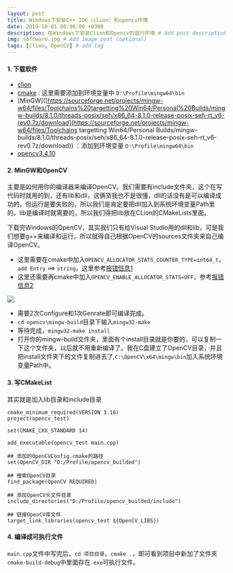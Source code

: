 ```yaml
---
layout: post
title: Windows下安装C++ IDE（clion）和opencv环境
date: 2019-10-01 00:00:00 +0300
description: 在Windows下安装Clion和Opencv的运行环境 # Add post description (optional)
img: software.jpg # Add image post (optional)
tags: [Clion, OpenCV] # add tag
---
```


#### 1. 下载软件

* [clion](https://www.macw.com/mac/1893.html)
* [cmake](https://cmake.org/download/) : 这里需要添加到环境变量中 `D:\Profile\mingw64\bin`
* [MinGW]([https://sourceforge.net/projects/mingw-w64/files/Toolchains%20targetting%20Win64/Personal%20Builds/mingw-builds/8.1.0/threads-posix/seh/x86_64-8.1.0-release-posix-seh-rt_v6-rev0.7z/download](https://sourceforge.net/projects/mingw-w64/files/Toolchains targetting Win64/Personal Builds/mingw-builds/8.1.0/threads-posix/seh/x86_64-8.1.0-release-posix-seh-rt_v6-rev0.7z/download)) ：添加到环境变量 `D:\Profile\mingw64\bin`
* [opencv3.4.10](https://opencv.org/releases/)

#### 2. MinGW和OpenCV

主要是如何用你的编译器来编译OpenCV。我们需要有include文件夹，这个在写代码时就用的到，还有lib和dll，这俩货我也不是很懂，dll的话没有是可以编译成功的，但运行是要失败的，所以我们是肯定要把dll加入到系统环境变量Path里的。lib是编译时就需要的，所以我们得把lib放在CLion的CMakeLists里面。

下载完Windows的OpenCV，其实我们只有给Visual Studio用的dll和lib，可是我们想要g++来编译和运行，所以就得自己根据OpenCV的sources文件夹来自己编译OpenCV。

* 这里需要在cmake中加入`OPENCV_ALLOCATOR_STATS_COUNTER_TYPE=int64_t`，`add Entry` ==> `string`，这里参考[报错信息1](https://github.com/opencv/opencv/issues/17065)
* 这里还需要再cmake中加入`OPENCV_ENABLE_ALLOCATOR_STATS=OFF`，参考[报错信息2](https://answers.opencv.org/question/228737/gcc-error-long-no-such-file-or-directory/)

![](https://tva1.sinaimg.cn/large/007S8ZIlgy1gjehgzemrbj30fl0ep0ug.jpg)

* 需要2次Configure和1次Genrate即可编译完成。
* `cd opencv\mingw-build`目录下输入`mingw32-make`
* 等待完成，`mingw32-make install`
* 打开你的mingw-build文件夹，里面有个install目录就是你要的，可以复制一下这个文件夹，以后就不用重新编译了。我在C盘建立了OpenCV目录，并且把install文件夹下的文件复制进去了,`C:\OpenCV\x64\mingw\bin`加入系统环境变量Path中。

#### 3. 写CMakeList

其实就是加入lib目录和include目录

```
cmake_minimum_required(VERSION 3.16)
project(opencv_test)

set(CMAKE_CXX_STANDARD 14)

add_executable(opencv_test main.cpp)

## 添加的OpenCVConfig.cmake的路径
set(OpenCV_DIR "D:/Profile/opencv_builded")

## 搜索OpenCV目录
find_package(OpenCV REQUIRED)

## 添加OpenCV头文件目录
include_directories("D:/Profile/opencv_builded/include")

## 链接OpenCV库文件
target_link_libraries(opencv_test ${OpenCV_LIBS})
```

#### 4. 编译成可执行文件

`main.cpp`文件中写完后，`cd 项目目录`，`cmake .`，即可看到项目中新加了文件夹`cmake-build-debug`中里面存在`.exe`可执行文件。


